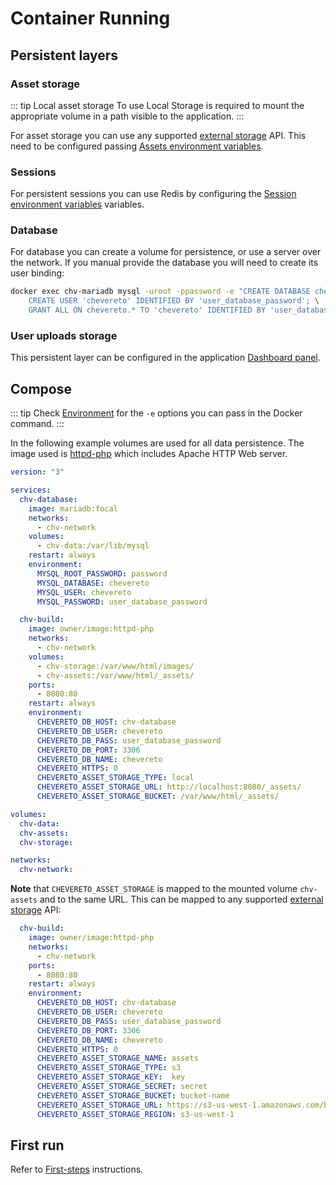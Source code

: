 # Container Running

## Persistent layers

### Asset storage

::: tip Local asset storage
To use Local Storage is required to mount the appropriate volume in a path visible to the application.
:::

For asset storage you can use any supported [external storage](../../features/integrations/external-storage.md) API. This need to be configured passing [Assets environment variables](../system/environment.md#assets-variables).

### Sessions

For persistent sessions you can use Redis by configuring the [Session environment variables](../system/environment.md#session-variables) variables.

### Database

For database you can create a volume for persistence, or use a server over the network. If you manual provide the database you will need to create its user binding:

```sh
docker exec chv-mariadb mysql -uroot -ppassword -e "CREATE DATABASE chevereto; \
    CREATE USER 'chevereto' IDENTIFIED BY 'user_database_password'; \
    GRANT ALL ON chevereto.* TO 'chevereto' IDENTIFIED BY 'user_database_password';"
```

### User uploads storage
  
This persistent layer can be configured in the application [Dashboard panel](../../settings/external-storage.md).

## Compose

::: tip
Check [Environment](../system/environment.md) for the `-e` options you can pass in the Docker command.
:::

In the following example volumes are used for all data persistence. The image used is [httpd-php](https://github.com/chevereto/container-builder/blob/3.20/httpd-php.Dockerfile) which includes Apache HTTP Web server.

```yaml
version: "3"

services:
  chv-database:
    image: mariadb:focal
    networks:
      - chv-network
    volumes:
      - chv-data:/var/lib/mysql
    restart: always
    environment:
      MYSQL_ROOT_PASSWORD: password
      MYSQL_DATABASE: chevereto
      MYSQL_USER: chevereto
      MYSQL_PASSWORD: user_database_password

  chv-build:
    image: owner/image:httpd-php
    networks:
      - chv-network
    volumes:
      - chv-storage:/var/www/html/images/
      - chv-assets:/var/www/html/_assets/
    ports:
      - 8080:80
    restart: always
    environment:
      CHEVERETO_DB_HOST: chv-database
      CHEVERETO_DB_USER: chevereto
      CHEVERETO_DB_PASS: user_database_password
      CHEVERETO_DB_PORT: 3306
      CHEVERETO_DB_NAME: chevereto
      CHEVERETO_HTTPS: 0
      CHEVERETO_ASSET_STORAGE_TYPE: local
      CHEVERETO_ASSET_STORAGE_URL: http://localhost:8080/_assets/
      CHEVERETO_ASSET_STORAGE_BUCKET: /var/www/html/_assets/

volumes:
  chv-data:
  chv-assets:
  chv-storage:

networks:
  chv-network:
```

**Note** that `CHEVERETO_ASSET_STORAGE` is mapped to the mounted volume `chv-assets` and to the same URL. This can be mapped to any supported [external storage](../../features/integrations/external-storage.md) API:

```yaml
  chv-build:
    image: owner/image:httpd-php
    networks:
      - chv-network
    ports:
      - 8080:80
    restart: always
    environment:
      CHEVERETO_DB_HOST: chv-database
      CHEVERETO_DB_USER: chevereto
      CHEVERETO_DB_PASS: user_database_password
      CHEVERETO_DB_PORT: 3306
      CHEVERETO_DB_NAME: chevereto
      CHEVERETO_HTTPS: 0
      CHEVERETO_ASSET_STORAGE_NAME: assets
      CHEVERETO_ASSET_STORAGE_TYPE: s3
      CHEVERETO_ASSET_STORAGE_KEY:  key
      CHEVERETO_ASSET_STORAGE_SECRET: secret
      CHEVERETO_ASSET_STORAGE_BUCKET: bucket-name
      CHEVERETO_ASSET_STORAGE_URL: https://s3-us-west-1.amazonaws.com/bucket-name/
      CHEVERETO_ASSET_STORAGE_REGION: s3-us-west-1
```

## First run

Refer to [First-steps](../../manual/first-steps/README.md) instructions.
